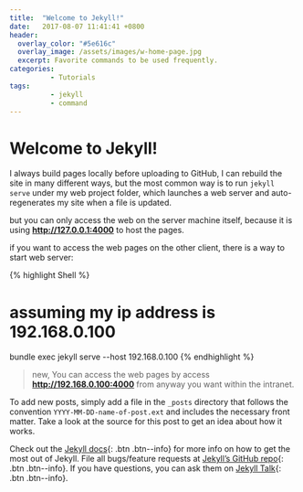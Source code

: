 ```yaml
---
title:  "Welcome to Jekyll!"
date:   2017-08-07 11:41:41 +0800
header:
  overlay_color: "#5e616c"
  overlay_image: /assets/images/w-home-page.jpg
  excerpt: Favorite commands to be used frequently.
categories:
          - Tutorials
tags:          
          - jekyll
          - command
---
```


# Welcome to Jekyll!

I always build pages locally before uploading to GitHub, I can rebuild the site in many different ways, but the most common way is to run `jekyll serve` under my web project folder, which launches a web server and auto-regenerates my site when a file is updated.

but you can only access the web on the server machine itself, because it is using **http://127.0.0.1:4000** to host the pages.

if you want to access the web pages on the other client, there is a way to start web server:
  
{% highlight Shell %}
# assuming my ip address is 192.168.0.100 
bundle exec jekyll serve --host 192.168.0.100
{% endhighlight %}

> new, You can access the web pages by access **http://192.168.0.100:4000** from anyway you want within the intranet.


To add new posts, simply add a file in the `_posts` directory that follows the convention `YYYY-MM-DD-name-of-post.ext` and includes the necessary front matter. Take a look at the source for this post to get an idea about how it works. 

Check out the [Jekyll docs][jekyll-docs]{: .btn .btn--info} for more info on how to get the most out of Jekyll. File all bugs/feature requests at [Jekyll’s GitHub repo][jekyll-gh]{: .btn .btn--info}. If you have questions, you can ask them on [Jekyll Talk][jekyll-talk]{: .btn .btn--info}.

[jekyll-docs]: https://jekyllrb.com/docs/home
[jekyll-gh]:   https://github.com/jekyll/jekyll
[jekyll-talk]: https://talk.jekyllrb.com/
